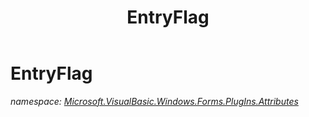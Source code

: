 ﻿---
title: EntryFlag
---

# EntryFlag
_namespace: [Microsoft.VisualBasic.Windows.Forms.PlugIns.Attributes](N-Microsoft.VisualBasic.Windows.Forms.PlugIns.Attributes.html)_






